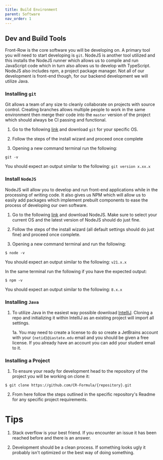 ```yaml
---
title: Build Environment 
parent: Software
nav_order: 1
---
```


## Dev and Build Tools
Front-Row is the core software you will be developing on.
A primary tool you will need to start developing is `git`.
NodeJS is another tool utilized and this installs the NodeJS runner which allows us to compile and run JavaScript code which in turn also allows us to develop with TypeScript. NodeJS also includes npm, a project package manager. Not all of our development is front-end though, for our backend development we will utilize Java.

### Installing `git`
Git allows a team of any size to cleanly collaborate on projects with source control. Creating branches allows multiple people to work in the same environment then merge their code into the `master` version of the project which should always be CI passing and functional. 

1. Go to the following [link](https://git-scm.com/downloads) and download `git` for your specific OS.

2. Follow the steps of the install wizard and proceed once complete

3. Opening a new command terminal run the following:

```
git -v
```
You should expect an output similar to the following: `git version x.xx.x`

### Install `NodeJS`
NodeJS will allow you to develop and run front-end applications while in the processing of writing code. It also gives us NPM which will allow us to easily add packages which implement prebuilt components to ease the process of developing our own software.

1. Go to the following [link](https://nodejs.org/en/download/prebuilt-installer) and download NodeJS. Make sure to select your current OS and the latest version of NodeJS should do just fine.

2. Follow the steps of the install wizard (all default settings should do just fine) and proceed once complete.

3. Opening a new command terminal and run the following:

```
$ node -v
```
You should expect an output similar to the following: `v21.x.x`

In the same terminal run the following if you have the expected output: 

```
$ npm -v
```
You should expect an output similar to the following: `8.x.x`

### Installing `Java`

1. To utilize Java in the easiest way possible download [IntelliJ](https://www.jetbrains.com/idea/download/?section=windows). Cloning a repo and initializing it within IntelliJ as an existing project will import all settings.

    1a. You may need to create a license to do so create a JetBrains account with your `{netid}@iastate.edu` email and you should be given a free license. If you already have an account you can add your student email to it.

### Installing a Project

1. To ensure your ready for development head to the repository of the project you will be working on clone it:

```
$ git clone https://github.com/CR-Formula/{repository}.git
```

2. From here follow the steps outlined in the specific repository's Readme for any specific project requirements.

# Tips
1. Stack overflow is your best friend. If you encounter an issue it has been reached before and there is an answer. 

2. Development should be a clean process. If something looks ugly it probably isn't optimized or the best way of doing something.